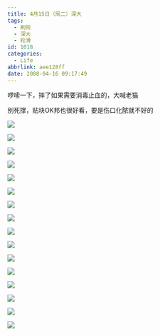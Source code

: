 ```yaml
---
title: 4月15日（周二）深大
tags:
  - 刷街
  - 深大
  - 轮滑
id: 1018
categories:
  - Life
abbrlink: aee128ff
date: 2008-04-16 09:17:49
---
```


啰嗦一下，摔了如果需要消毒止血的，大喊老猫

别死撑，贴块OK邦也很好看，要是伤口化脓就不好的

![](/images/2008/04/16_16_091749_9849.jpg)
<!--more-->
![](/images/2008/04/16_16_091749_0_9850.jpg)

![](/images/2008/04/16_16_091749_1_9851.jpg)

![](/images/2008/04/16_16_091749_2_9852.jpg)

![](/images/2008/04/16_16_091749_3_9853.jpg)

![](/images/2008/04/16_16_091749_4_9854.jpg)

![](/images/2008/04/16_16_091749_6_9855.jpg)

![](/images/2008/04/16_16_091749_7_9856.jpg)

![](/images/2008/04/16_16_091749_8_9857.jpg)

![](/images/2008/04/16_16_091749_9_9858.jpg)

![](/images/2008/04/16_16_091749_10_9859.jpg)

![](/images/2008/04/16_16_091749_11_9860.jpg)

![](/images/2008/04/16_16_091749_12_9861.jpg)

![](/images/2008/04/16_16_091749_13_9862.jpg)

![](/images/2008/04/16_16_091749_14_9863.jpg)

![](/images/2008/04/16_16_091749_15_9864.jpg)